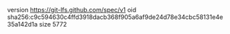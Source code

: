 version https://git-lfs.github.com/spec/v1
oid sha256:c9c594630c4ffd3918dacb368f905a6af9de24d78e34cbc58131e4e35a142d1a
size 5772
